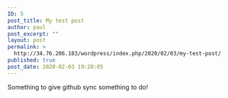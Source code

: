 ```yaml
---
ID: 5
post_title: My test post
author: paul
post_excerpt: ""
layout: post
permalink: >
  http://34.76.206.183/wordpress/index.php/2020/02/03/my-test-post/
published: true
post_date: 2020-02-03 19:20:05
---
```

<!-- wp:paragraph -->
<p>Something to give github sync something to do!</p>
<!-- /wp:paragraph -->